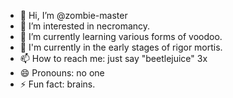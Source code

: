 - 👋 Hi, I’m @zombie-master
- 👀 I’m interested in necromancy.
- 🌱 I’m currently learning various forms of voodoo.
- 💞️ I'm currently in the early stages of rigor mortis.
- 📫 How to reach me: just say "beetlejuice" 3x
- 😄 Pronouns: no one
- ⚡ Fun fact: brains.

<!---
zombie-master/zombie-master is a ✨ special ✨ repository because its `README.md` (this file) appears on your GitHub profile.
You can click the Preview link to take a look at your changes.
--->
